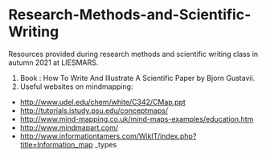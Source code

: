 # Research-Methods-and-Scientific-Writing
Resources provided during research methods and scientific writing class in autumn 2021 at LIESMARS.

1. Book : How To Write And Illustrate A Scientific Paper by Bjorn Gustavii.
2. Useful websites on mindmapping:
  * http://www.udel.edu/chem/white/C342/CMap.ppt
  * http://tutorials.istudy.psu.edu/conceptmaps/
  * http://www.mind-mapping.co.uk/mind-maps-examples/education.htm
  * http://www.mindmapart.com/
  * http://www.informationtamers.com/WikIT/index.php?title=Information_map _types


